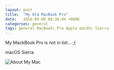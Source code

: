```yaml
---
layout: post
title:  "My Old MacBook Pro"
date:   2016-09-09 00:36:04 +0800
categories: general
tags: general MacBook\ Pro Apple macOS\ Sierra
---
```

My MackBook Pro is not in list... ;(

macOS Sierra

![About My Mac]({{site.baseurl}}/assets/2016-09-09/old-mbp.png)
